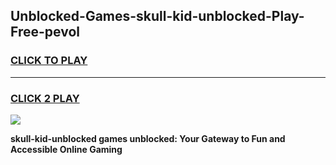 
## Unblocked-Games-skull-kid-unblocked-Play-Free-pevol
<h3>
<a href="https://premium76.site?title=skull-kid-unblocked&ref=20M">CLICK TO PLAY</a></h3>
<hr>

<h3>
<a href="https://premium76.site?title=skull-kid-unblocked&ref=20M">CLICK 2 PLAY</a>
  
</h3>

<a href="https://premium76.site?title=skull-kid-unblocked&ref=19M"><img src="https://clearcache.store/games.png"></a>


**skull-kid-unblocked games unblocked: Your Gateway to Fun and Accessible Online Gaming**
